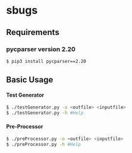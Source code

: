 # sbugs

## Requirements
### pycparser version 2.20

```sh
$ pip3 install pycparser==2.20
```

## Basic Usage
#### Test Generator
```sh
$ ./testGenerator.py -o <outfile> <inputfile>
$ ./testGenerator.py -h #Help
```

#### Pre-Processor
```sh
$ ./preProcessor.py -o <outfile> <inputfile>
$ ./preProcessor.py -h #Help
```

